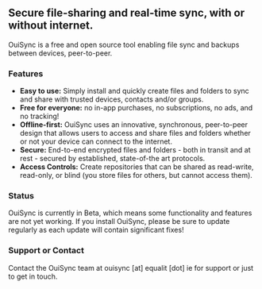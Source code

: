 ## Secure file-sharing and real-time sync, with or without internet.

OuiSync is a free and open source tool enabling file sync and backups between devices, peer-to-peer.

### Features

- **Easy to use:** Simply install and quickly create files and folders to sync and share with trusted devices, contacts and/or groups. 
- **Free for everyone:** no in-app purchases, no subscriptions, no ads, and no tracking!
- **Offline-first:** OuiSync uses an innovative, synchronous, peer-to-peer design that allows users to access and share files and folders whether or not your device can connect to the internet.
- **Secure:** End-to-end encrypted files and folders - both in transit and at rest - secured by established, state-of-the art protocols.
- **Access Controls:** Create repositories that can be shared as read-write, read-only, or blind (you store files for others, but cannot access them).

### Status

OuiSync is currently in Beta, which means some functionality and features are not yet working. If you install OuiSync, please be sure to update regularly as each update will contain significant fixes!

### Support or Contact

Contact the OuiSync team at ouisync [at] equalit [dot] ie for support or just to get in touch.
